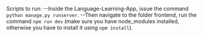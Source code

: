 
Scripts to run:
--Inside the Language-Learning-App, issue the command `python manage.py runserver`.
--Then navigate to the folder frontend, run the command `npm run dev` (make sure you have node_modules installed, otherwise you have to install it using `npm install`).

